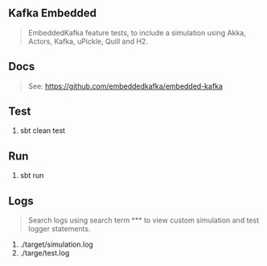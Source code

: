 Kafka Embedded
--------------
>EmbeddedKafka feature tests, to include a simulation using Akka, Actors, Kafka, uPickle, Quill and H2.

Docs
----
>See: https://github.com/embeddedkafka/embedded-kafka

Test
----
1. sbt clean test

Run
---
1. sbt run

Logs
----
>Search logs using search term *** to view custom simulation and test logger statements.
1. ./target/simulation.log
2. ./targe/test.log
